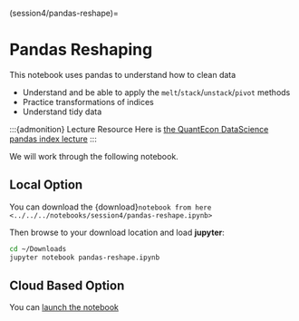 (session4/pandas-reshape)=
# Pandas Reshaping

This notebook uses pandas to understand how to clean data

* Understand and be able to apply the `melt`/`stack`/`unstack`/`pivot` methods
* Practice transformations of indices
* Understand tidy data

:::{admonition} Lecture Resource
Here is [the QuantEcon DataScience pandas index lecture](https://datascience.quantecon.org/pandas/reshape.html)
:::

We will work through the following notebook.

## Local Option

You can download the {download}`notebook from here <../../../notebooks/session4/pandas-reshape.ipynb>`

Then browse to your download location and load **jupyter**:

```bash
cd ~/Downloads
jupyter notebook pandas-reshape.ipynb
```

## Cloud Based Option

You can [launch the notebook](https://mybinder.org/v2/gh/QuantEcon/2021-workshop-rsit/main?filepath=notebooks%2Fsession4%2Fpandas-reshape.ipynb)
